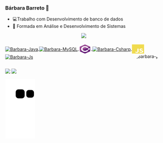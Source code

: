 ### Bárbara Barreto 👋
- 💻Trabalho com Desenvolvimento de banco de dados
- 📘 Formada em Análise e Desenvolvimento de Sistemas
<div align="center">
  <a href="https://github.com/BarbaraBarreto">
  <img height="180em" src="https://github-readme-stats.vercel.app/api?username=BarbaraBarreto&show_icons=true&theme=react&include_all_commits=true&count_private=true"/>
</div>
  
<div style="display: inline_block"><br>
  <img align="center" alt="Barbara-Java" height="30" width="40"
src="https://cdn.jsdelivr.net/gh/devicons/devicon/icons/java/java-original-wordmark.svg">
  <img align="center" alt="Barbara-MySQL" height="30" width="40" src="https://cdn.jsdelivr.net/gh/devicons/devicon/icons/mysql/mysql-original-wordmark.svg">
  <img align="center" alt="Barbara-Csharp" height="30" width="40" src="https://raw.githubusercontent.com/devicons/devicon/master/icons/csharp/csharp-original.svg">
  <img align="center" alt="Barbara-Csharp" height="30" width="40" src="https://cdn.jsdelivr.net/gh/devicons/devicon/icons/dotnetcore/dotnetcore-original.svg" />
  <img align="center" alt="Barbara-Js" height="30" width="40" src="https://raw.githubusercontent.com/devicons/devicon/master/icons/javascript/javascript-plain.svg">
  <img align="center" alt="Barbara-Js" height="30" width="40" src="https://cdn.jsdelivr.net/gh/devicons/devicon/icons/angularjs/angularjs-original.svg">
  <img align="right" alt="Barbara-pic" height="150" style="border-radius:50px;" src="https://i.picasion.com/pic92/0cec97dd9bb22f3429d618e606ab4e45.gif"> 
</div>
  
 ##
  
<div> 
  <a href = "mailto:bbarretobarros@gmail.com"><img src="https://img.shields.io/badge/-Gmail-%23333?style=for-the-badge&logo=gmail&logoColor=white" target="_blank"></a>
  <a href="https://www.linkedin.com/in/barbara-barreto-725312185/" target="_blank"><img src="https://img.shields.io/badge/-LinkedIn-%230077B5?style=for-the-badge&logo=linkedin&logoColor=white" target="_blank"></a> 
</div>
  
![snake gif](https://github.com/BarbaraBarreto/BarbaraBarreto/blob/output/github-contribution-grid-snake.svg)  
